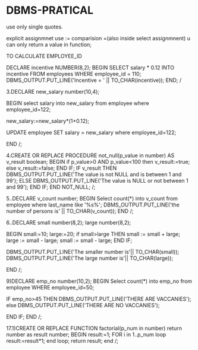 # DBMS-PRATICAL

use only single quotes.

explicit assignmnet use :=
comparision =(also inside select assignmnent)
u can only return a value in function;

TO CALCULATE EMPLOYEE_ID

DECLARE
  incentive   NUMBER(8,2);
BEGIN
  SELECT salary * 0.12 INTO incentive
  FROM employees
  WHERE employee_id = 110;
  DBMS_OUTPUT.PUT_LINE('Incentive  = ' || TO_CHAR(incentive));
END;
/

3.DECLARE
new_salary number(10,4);

BEGIN
select salary into new_salary
from employee
where employee_id=122;

new_salary:=new_salary*(1+0.12);

UPDATE employee
SET salary = new_salary
where employee_id=122;

END
/;


4.CREATE OR REPLACE PROCEDURE not_null(p_value in number)
AS
v_result boolean;
BEGIN
if p_value>0 AND p_value<100 then
v_result:=true;
else
v_result:=false;
END IF;
  IF v_result THEN
    DBMS_OUTPUT.PUT_LINE('The value is not NULL and is between 1 and 99');
  ELSE
    DBMS_OUTPUT.PUT_LINE('The value is NULL or not between 1 and 99');
END IF;
END NOT_NULL;
/;


5..DECLARE
v_count number;
BEGIN
Select count(*) into v_count
from employee
where last_name like '%s%';
DBMS_OUTPUT.PUT_LINE('the number of persons is' || TO_CHAR(v_count));
END
/;


6..DECLARE
small number(8,2);
large number(8,2);

BEGIN
small:=10;
large:=20;
if small>large THEN
small := small + large;
large := small - large;
small := small - large;
END IF;

DBMS_OUTPUT.PUT_LINE('The smaller number is'|| TO_CHAR(small));
DBMS_OUTPUT.PUT_LINE('The large number is'|| TO_CHAR(large));

END
/;


9)DECLARE
emp_no number(10,2);
BEGIN
Select count(*) into emp_no
from employee
WHERE employee_id=50;

IF emp_no>45 THEN
DBMS_OUTPUT.PUT_LINE('THERE ARE VACCANIES');
else
DBMS_OUTPUT.PUT_LINE('THERE ARE NO VACCANIES');

END IF;
END
/; 


17.1)CREATE OR REPLACE FUNCTION factorial(p_num in number)
return number
as result number;
BEGIN
result:=1;
FOR i in 1..p_num
loop
result:=result*1;
end loop;
return result;
end
/;
